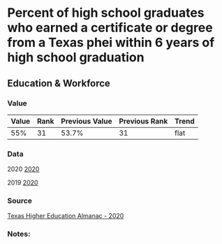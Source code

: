# Percent of high school graduates who earned a certificate or degree from a Texas phei within 6 years of high school graduation

## Education & Workforce

### Value

|  Value      | Rank        | Previous Value | Previous Rank | Trend | 
| ----------- | ----------- | ----------- | ----------- | -----------|
| 55%      |     31   |    53.7%  | 31        | flat       | 

### Data

2020
[2020](6year_2020.PNG)

2019
[2020](6year_2019.PNG)


### Source

[Texas Higher Education Almanac - 2020](http://reportcenter.highered.texas.gov/agency-publication/almanac/2020-texas-public-higher-education-almanac/)

### Notes: